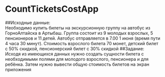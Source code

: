# CountTicketsCostApp
##Исходные данные:\
Необходимо купить билеты на экскурсионную группу на автобус из ГорноАлтайска в Артыбаш. 
Группа состоит из 9 молодых взрослых, 5 пенсионеров и 11 детей. 
Автобус отправляется в 7.00 1 июня (время пути 4 часа 30 минут). 
Стоимость взрослого билета 70 монет, детский билет с 50% скидкой, 
пенсионерский билет с 30% скидкой
##Задание:\
Исходя из имеющихся данных нужно создать сущности билета с необходимыми 
полями для молодого взрослого, пенсионера и для ребёнка. 
Затем нужно вывести общую стоимость билетов на экран приложения
